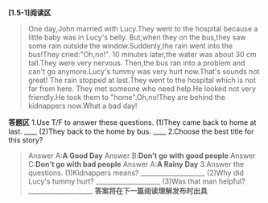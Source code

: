 **[1.5-1]阅读区**

>   One day,John married with Lucy.They went to the hospital because a little baby was in Lucy's belly.
  But,when they on the bus,they saw some rain outside the window.Suddenly,the rain went into the bus!They cried:"Oh,no!".
  10 minutes later,the water was about 30 cm tall.They were very nervous.
  Then,the bus ran into a problem and can't go anymore.Lucy's tummy was very hurt now.That's sounds not great!
  The rain stopped at last.They went to the hospital which is not far from here.
  They met someone who need help.He looked not very friendly.He took them to "home".Oh,no!They are behind the kidnappers now.What a bad day!

**答题区**
1.Use T/F to answer these questions.
    (1)They came back to home at last.   ____
    (2)They back to the home by bus.   ____
2.Choose the best title for this story?
> Answer A:**A Good Day**
> Answer B:**Don't go with good people**
> Answer C:**Don't go with bad people**
> Answer A:**A Rainy Day**
3.Answer the questions.
    (1)Kidnappers means?   ____________________
    (2)Why did Lucy's tummy hurt?   ____________________
    (3)Was that man helpful?   ____________________
**答案将在下一篇阅读理解发布时出具**
